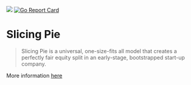 [![](https://godoc.org/github.com/nii236/dynamic-equity?status.svg)](https://godoc.org/github.com/nii236/dynamic-equity?status.svg) [![Go Report Card](https://goreportcard.com/badge/github.com/nii236/dynamic-equity)](https://goreportcard.com/report/github.com/nii236/dynamic-equity)

# Slicing Pie

> Slicing Pie is a universal, one-size-fits all model that creates a perfectly fair equity split in an early-stage, bootstrapped start-up company.

More information [here](https://slicingpie.com)
